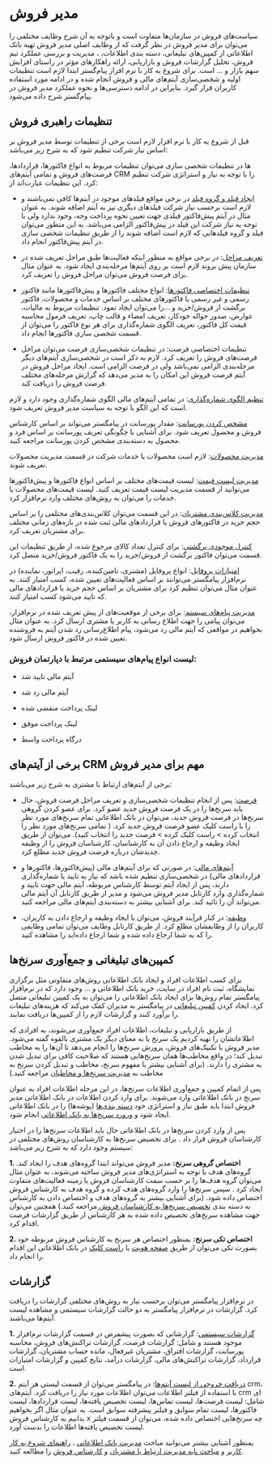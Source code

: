 # مدیر فروش

سیاست‌های فروش در سازمان‌ها متفاوت است و باتوجه به آن شرح وظایف مختلفی را می‌توان برای مدیر فروش در نظر گرفت که از وظایف اصلی مدیر فروش تهیه بانک اطلاعاتی از کمپین‌های تبلیغاتی، دسته بندی اطلاعات، ، مدیریت و بررسی عملکرد تیم فروش، تحلیل گزارشات فروش و بازاریابی، ارائه راهکارهای مؤثر در راستای افزایش سهم بازار و ... است. برای شروع به کار با نرم افزار پیام‌گستر ابتدا لازم است تنظیمات اولیه و شخصی‌سازی آیتم‌های مالی و فروش انجام شده و در ادامه مورد استفاده کاربران قرار گیرد. بنابراین در ادامه دسترسی‌ها و نحوه عملکرد مدیر فروش در پیام‌گستر شرح داده می‌شود.

## تنظیمات راهبری فروش

قبل از شروع به کار با نرم افزار لازم است برخی از تنطیمات توسط مدیر فروش بر اساس نیاز شرکت تنظیم شود که به شرح زیر می‌باشد:

ها	در تنظیمات شخصی سازی می‌توان تنظیمات مربوط به انواع فاکتورها، قراردادها، فرصت‌های فروش و تمامی آیتم‌های CRM را با توجه به نیاز و استراتژی شرکت تنظیم کرد. این تنظیمات عبارت‌اند از: 

-	[ایجاد فیلد و گروه فیلد](http://septadocs.1st.co.com/payamgostar/documents/%D8%AA%D9%86%D8%B8%DB%8C%D9%85%D8%A7%D8%AA-%D9%85%D8%B4%D8%AA%D8%B1%DA%A9-%D8%B4%D8%AE%D8%B5%DB%8C-%D8%B3%D8%A7%D8%B2%DB%8C-%D8%A2%DB%8C%D8%AA%D9%85%E2%80%8C%D9%87%D8%A7?selectedId=2270780c-3d5e-4654-535d-08d966729247&menuItemType=1&versionId=a1cb5bd2-9978-4ca7-b9d6-08d951882868) در برخی مواقع فیلدهای موجود در آیتم‌ها کافی نمی‌باشند و لازم است برحسب نیاز شرکت فیلدهای دیگری نیز به آیتم اضافه شوند. به عنوان مثال در آیتم پیش‌فاکتور فیلدی جهت تعیین نحوه پرداخت وجه، وجود ندارد ولی با توجه به نیاز شرکت این فیلد در پیش‌فاکتور الزامی می‌باشد. به این منظور می‌توان فیلد و گروه فیلدهایی که لازم است اضافه شوند را از طریق تنظیمات شخصی سازی در آیتم پیش‌فاکتور انجام داد.

-	[تعریف مراحل]( http://septadocs.1st.co.com/payamgostar/documents/%D8%AA%D9%86%D8%B8%DB%8C%D9%85%D8%A7%D8%AA-%D9%85%D8%B1%D8%AD%D9%84%D9%87-%D8%A8%D9%86%D8%AF%DB%8C?selectedId=222cfbeb-61b5-446f-5465-08d966729247&menuItemType=1&versionId=a1cb5bd2-9978-4ca7-b9d6-08d951882868): در برخی مواقع به منظور اینکه فعالیت‌ها طبق مراحل تعریف شده در سازمان پیش بروند لازم
است بر روی آیتم‌ها مرحله‌بندی ایجاد شود. به عنوان مثال برای فرصت فروش می‌توان مراحل فروش را تعریف کرد.

-	[تنظیمات اختصاصی فاکتورها]( http://septadocs.1st.co.com/payamgostar/documents/%D8%AA%D9%86%D8%B8%DB%8C%D9%85%D8%A7%D8%AA-%D8%A7%D8%AE%D8%AA%D8%B5%D8%A7%D8%B5%DB%8C-%D9%81%D8%A7%DA%A9%D8%AA%D9%88%D8%B1%D9%87%D8%A7?selectedId=2c8f99a7-436a-429a-53af-08d966729247&menuItemType=1&versionId=a1cb5bd2-9978-4ca7-b9d6-08d951882868): انواع مختلف فاکتورها و پیش‌فاکتورها مانند فاکتور رسمی و غیر رسمی یا فاکتورهای مختلف بر اساس خدمات و محصولات، فاکتور برگشت از فروش/خرید و ...را می‌توان ایجاد نمود. تنظیمات مربوط به مالیات، عوارض، صدور حواله خودکار، تعریف امضاء و قالب چاپ، تعریف فرمول محاسبه قیمت کل فاکتور، تعریف الگوی شماره‌گذاری برای هر نوع فاکتور را می‌توان از قسمت شخصی سازی فاکتورها انجام داد.

-	تنظیمات اختصاصی فرصت: در تنظیمات شخصی‌سازی فرصت می‌توان مراحل فرصت‌های فروش را تعریف کرد. لازم به ذکر است در شخصی‌سازی آیتم‌های دیگر مرحله‌بندی الزامی نمی‌باشد ولی در فرصت الزامی است. ایجاد مراحل فروش در آیتم فرصت فروش این امکان را به مدیر می‌دهد که گزارش‌ مرحله‌های مختلف فرصت فروش را دریافت کند.

 [تنظیم الگوی شماره‌گذاری]( http://septadocs.1st.co.com/payamgostar/documents/%D8%AA%D9%86%D8%B8%DB%8C%D9%85-%D8%A7%D9%84%DA%AF%D9%88%DB%8C-%D8%B4%D9%85%D8%A7%D8%B1%D9%87-%DA%AF%D8%B0%D8%A7%D8%B1%DB%8C?selectedId=104f20b7-c1f4-4515-53e8-08d966729247&menuItemType=1&versionId=a1cb5bd2-9978-4ca7-b9d6-08d951882868): در تمامی آیتم‌های مالی الگوی شماره‌گذاری وجود دارد و لازم است که این الگو با توجه به سیاست مدیر فروش تعریف شود. 


[مشخص کردن پورسانت]( http://septadocs.1st.co.com/payamgostar/documents/%D9%85%D8%B4%D8%AE%D8%B5-%DA%A9%D8%B1%D8%AF%D9%86-%D9%BE%D9%88%D8%B1%D8%B3%D8%A7%D9%86%D8%AA?selectedId=9a411436-4f93-40a6-9949-08d98644291f&menuItemType=2): مقدار پورسانت در پیامگستر می‌تواند بر اساس کارشناس فروش و محصول تعریف شود. برای آشنایی با چگونگی تعریف پورسانت بر اساس فرد و محصول به دسته‌بندی مشخص کردن پورسانت مراجعه کنید.

[مدیریت محصولات]( http://septadocs.1st.co.com/payamgostar/documents/%D8%B5%D9%81%D8%AD%D9%87%E2%80%8C%DB%8C-%D8%A7%D8%B5%D9%84%DB%8C-%D9%85%D8%AF%DB%8C%D8%B1%DB%8C%D8%AA-%D9%85%D8%AD%D8%B5%D9%88%D9%84%D8%A7%D8%AA-?selectedId=ca92e495-3872-4214-546f-08d966729247&menuItemType=1&versionId=a1cb5bd2-9978-4ca7-b9d6-08d951882868): لازم است محصولات یا خدمات شرکت در قسمت مدیریت محصولات تعریف شوند. 

[مدیریت لیست قیمت]( http://septadocs.1st.co.com/payamgostar/documents/%D9%85%D8%AF%DB%8C%D8%B1%DB%8C%D8%AA-%D9%84%DB%8C%D8%B3%D8%AA-%D9%82%DB%8C%D9%85%D8%AA%E2%80%8C?selectedId=826423d9-3686-4a7a-5d8c-08d8d8b19e5f&menuItemType=2): لیست قیمت‌های مختلف بر اساس انواع فاکتورها و پیش‌فاکتورها می‌توانید از قسمت مدیریت لیست قیمت تعریف کنید. لیست قیمت‌های محصولات یا خدمات را می‌توان به روش‌های مختلف وارد نرم‌افزار کرد.

[مدیریت کلاس‌بندی مشتریان]( http://septadocs.1st.co.com/payamgostar/documents/%D9%85%D8%AF%DB%8C%D8%B1%DB%8C%D8%AA-%DA%A9%D9%84%D8%A7%D8%B3-%D8%A8%D9%86%D8%AF%DB%8C-%D9%85%D8%B4%D8%AA%D8%B1%DB%8C%D8%A7%D9%86?selectedId=f58e35f5-8a81-498f-5474-08d966729247&menuItemType=1&versionId=a1cb5bd2-9978-4ca7-b9d6-08d951882868): در این قسمت می‌توان کلاس‌بندی‌های مختلفی را بر اساس حجم خرید در فاکتورهای فروش یا قراردادهای مالی ثبت شده در بازه‌های زمانی مختلف برای مشتریان تعریف کرد.

[کنترل موجودی برگشتی](http://septadocs.1st.co.com/payamgostar/documents/-%DA%A9%D9%86%D8%AA%D8%B1%D9%84-%D9%85%D9%88%D8%AC%D9%88%D8%AF%DB%8C-%D8%A8%D8%B1%DA%AF%D8%B4%D8%AA%DB%8C?selectedId=68808de1-9721-4962-8a54-08d97b505ea2&menuItemType=1&versionId=a1cb5bd2-9978-4ca7-b9d6-08d951882868): برای کنترل تعداد کالای مرجوع شده، از طریق تنظیمات این قسمت می‌توان فاکتور برگشت از فروش/خرید را به یک فاکتور فروش/خرید متصل کرد.

 [امتیازات پروفایل]( http://septadocs.1st.co.com/payamgostar/documents/%D8%AA%D9%86%D8%B8%DB%8C%D9%85%D8%A7%D8%AA-%D8%A7%D9%85%D8%AA%DB%8C%D8%A7%D8%B2-%D9%87%D8%B1-%D9%BE%D8%B1%D9%88%D9%81%D8%A7%DB%8C%D9%84?selectedId=d4c6e18f-73fb-4fc9-a157-1f5d377e64f2&menuItemType=1&versionId=a1cb5bd2-9978-4ca7-b9d6-08d951882868): انواع پروفایل (مشتری، تامین‌کننده، رقیب، اپراتور، نماینده) در نرم‌افزار پیامگستر می‌توانند بر اساس فعالیت‌های تعیین شده، کسب امتیاز کنند. به عنوان مثال می‌توان تنظیم کرد برای مشتریان بر اساس حجم خرید یا قراردادهای مالی که تایید می‌شود کسب امتیاز کنند. 

[مدیریت پیام‌های سیستم]( http://septadocs.1st.co.com/payamgostar/documents/%D9%85%D8%AF%DB%8C%D8%B1%DB%8C%D8%AA-%D9%BE%DB%8C%D8%A7%D9%85%E2%80%8C%D9%87%D8%A7%DB%8C-%D8%B3%DB%8C%D8%B3%D8%AA%D9%85%DB%8C-?selectedId=cb5106db-c482-4da9-5404-08d966729247&menuItemType=1&versionId=a1cb5bd2-9978-4ca7-b9d6-08d951882868): برای برخی از موقعیت‌های از پیش تعریف شده در نرم‌افزار، می‌توان پیامی را جهت اطلاع رسانی به کاربر یا مشتری ارسال کرد. به عنوان مثال بخواهیم در مواقعی که آیتم مالی رد می‌شود، پیام اطلاع‌رسانی رد شدن آیتم به فروشنده تعیین شده در فاکتور فروش ارسال شود.

### لیست انواع پیام‌های سیستمی مرتبط با دپارتمان فروش:

-	آیتم مالی تایید شد

-	آیتم مالی رد شد

-	لینک پرداخت منقضی شده

-	لینک پرداخت موفق

-	درگاه پرداخت واسط

## برخی از آیتم‌های CRM مهم برای مدیر فروش

برخی از آیتم‌های ارتباط با مشتری به شرح زیر می‌باشند:

-	[فرصت]( http://septadocs.1st.co.com/payamgostar/documents/%D8%A7%DB%8C%D8%AC%D8%A7%D8%AF-%D9%81%D8%B1%D8%B5%D8%AA?selectedId=8b024b7e-ebe6-4bd7-8a61-08d97b505ea2&menuItemType=1&versionId=a1cb5bd2-9978-4ca7-b9d6-08d951882868): پس از انجام تنظیمات شخصی‌سازی و تعریف مراحل فرصت فروش، حال باید سرنخ‌ها را در یک فرصت فروش جدید عضو کرد. برای عضو کردن گروهی سرنخ‌ها در فرصت فروش جدید، می‌توان در  بانک اطلاعاتی تمام سرنخ‌های مورد نظر را با راست کلیک عضو فرصت فروش جدید کرد. ( تمامی سرنخ‌های مورد نظر را انتخاب کرده > راست کلیک کرده > فرصت جدید را انتخاب کنید).
می‌توان از طریق ایجاد وظیفه و ارجاع دادن آن به کارشناسان، کارشناسان فروش را از وظیفه جدیدشان درباره فرصت فروش جدید مطلع کرد.

-	[آیتم‌های مالی]( http://septadocs.1st.co.com/payamgostar/documents/%D8%A2%DB%8C%D8%AA%D9%85%E2%80%8C%D9%87%D8%A7%DB%8C-%D9%85%D8%A7%D9%84%DB%8C?selectedId=3db04119-279d-4782-0647-08d9864bff21&menuItemType=2): در صورتی که برای آیتم‌های مالی (پیش‌فاکتورها، فاکتورها و قراردادهای مالی) در شخصی‌سازی تنظیم شده باشد که نیاز به تایید یا شماره‌گذاری دارند، پس از ایجاد آیتم توسط کارشناس مربوطه، آیتم مالی جهت تایید و شماره‌گذاری وارد کارتابل مدیر فروش می‌شود و مدیر از طریق کارتابل آن آیتم مالی می‌تواند آن را تائید کند. برای آشنایی بیشتر به دسته‌بندی آیتم‌های مالی مراجعه کنید.

-	[وظیفه]( http://septadocs.1st.co.com/payamgostar/documents/%D8%A7%DB%8C%D8%AC%D8%A7%D8%AF-%D9%88%D8%B8%DB%8C%D9%81%D9%87?selectedId=637a6257-710e-4b12-8d31-08d977603f16&menuItemType=1&versionId=a1cb5bd2-9978-4ca7-b9d6-08d951882868): در کنار فرآِیند فروش، می‌توان با ایجاد وظیفه و ارجاع دادن به کاربران، کاربران را از وظایفشان مطلع کرد. از طریق کارتابل وظایف می‌توان تمامی وظایفی را که به شما ارجاع داده شده و شما ارجاع داده‌اید را مشاهده کنید.

## کمپین‌های تبلیغاتی و جمع‌آوری سرنخ‌ها

برای کسب اطلاعات افراد و ایجاد بانک اطلاعاتی روش‌های متفاوتی مثل برگزاری نمایشگاه، ثبت نام افراد در سایت، خرید بانک اطلاعاتی و ... وجود دارد که در نرم‌افزار پیامگستر تمام روش‌ها برای ایجاد بانک اطلاعاتی را می‌توان به یک کمپین تبلیغاتی متصل کرد. ایجاد کردن [کمپین تبلیغاتی]( http://septadocs.1st.co.com/payamgostar/documents/%DA%A9%D9%85%D9%BE%DB%8C%D9%86-%D8%AA%D8%A8%D9%84%DB%8C%D8%BA%D8%A7%D8%AA%DB%8C?selectedId=3ab5a7f0-5212-4972-acfd-bed90ca0a3d2&menuItemType=2) در پیامگستر به مدیران کمک می‌کند که هزینه‌های تبلیغات را برآورد کنند و گزارشات لازم را از کمپین‌ها دریافت نمایند.

از طریق بازاریابی و تبلیغات، اطلاعات افراد جمع‌آوری می‌شوند، به افرادی که اطلاعاتشان را تهیه کردیم یک سرنخ یا به معنای دیگر یک مشتری بالقوه گفته می‌شود. مدیر فروش با تکنیک‌های فروش، پرورش سرنخ‌ها را انجام می‌دهد تا آن‌ها را به مخاطب تبدیل کند؛ در واقع مخاطب‌ها همان سرنخ‌هایی هستند که صلاحیت کافی برای تبدیل شدن به مشتری را دارند. (برای آشنایی بیشتر با مفهوم سرنخ، مخاطب و تبدیل کردن سرنخ به مخاطب به [مدیریت سرنخ‌ها و مخاطبان]( http://septadocs.1st.co.com/payamgostar/documents/%D9%85%D8%AF%DB%8C%D8%B1%DB%8C%D8%AA-%D8%B3%D8%B1%D9%86%D8%AE%E2%80%8C%D9%87%D8%A7-%D9%88-%D9%85%D8%AE%D8%A7%D8%B7%D8%A8%D8%A7%D9%86?selectedId=e6a04470-f57a-4c17-ce6b-08d97b51fdc2&menuItemType=2) مراجعه کنید.)

پس از اتمام کمپین و جمع‌آوری اطلاعات سرنخ‌ها، در این مرحله اطلاعات افراد به عنوان سرنخ در بانک اطلاعاتی وارد می‌شوند. برای وارد کردن اطلاعات در بانک اطلاعاتی مدیر فروش ابتدا باید طبق نیاز و استراتژی خود [دسته بندی‌ها]( http://septadocs.1st.co.com/payamgostar/documents/%D8%AF%D8%B3%D8%AA%D9%87%E2%80%8C%D8%A8%D9%86%D8%AF%DB%8C-%D9%87%D9%88%DB%8C%D8%AA%E2%80%8C%D9%87%D8%A7?selectedId=c490e53d-b368-4d9b-b994-81846330d360&menuItemType=2) (پوشه‌ها) را در بانک اطلاعاتی ایجاد  شود و  [ورورد سرنخ‌ها به بانک اطلاعاتی]( http://septadocs.1st.co.com/payamgostar/documents/%DA%A9%D9%85%D9%BE%DB%8C%D9%86-%D8%AA%D8%A8%D9%84%DB%8C%D8%BA%D8%A7%D8%AA%DB%8C?selectedId=3ab5a7f0-5212-4972-acfd-bed90ca0a3d2&menuItemType=2) انجام شود.

پس از وارد کردن سرنخ‌ها در بانک اطلاعاتی حال باید اطلاعات سرنخ‌ها را در اختیار کارشناسان فروش قرار داد . برای تخصیص سرنخ‌ها به کارشناسان روش‌های مختلفی در سیستم وجود دارد که به شرح زیر می‌باشد:

**1.	اختصاص گروهی سرنخ:** مدیر فروش می‌تواند ابتدا گروه‌های هدف را ایجاد کند. گروه‌های هدف با توجه به استراتژی‌های مدیر فروش ساخته می‌شوند، به عنوان مثال می‌توان گروه ‌هدف‌ها را بر حسب سمت کارشناسان فروش یا زمینه‌ فعالیت‌های متفاوت ایجاد کرد . سپس سرنخ‌ها را وارد گروه‌های هدف کرده و گروه هدف به کارشناس فروش اختصاص داده شود. (برای آشنایی بیشتر به گروه‌های هدف و اختصاص دادن به کارشناس به دسته بندی [تخصیص سرنخ‌ها به کارشناسان فروش ]( http://septadocs.1st.co.com/payamgostar/documents/%D8%AA%D8%AE%D8%B5%DB%8C%D8%B5-%D8%B3%D8%B1%D9%86%D8%AE%E2%80%8C%D9%87%D8%A7-%D8%A8%D9%87-%DA%A9%D8%A7%D8%B1%D8%B4%D9%86%D8%A7%D8%B3%D8%A7%D9%86-%D9%81%D8%B1%D9%88%D8%B4?selectedId=aa277684-d67c-4a33-ce6a-08d97b51fdc2&menuItemType=2 ) مراجعه کنید.) همچنین می‌توان جهت مشاهده سرنخ‌های تخصیص داده شده به هر کارشناس از طریق گزارشات فرصت اقدام کرد.

**2.	اختصاص تکی سرنخ:** بمنظور اختصاص هر سرنخ به کارشناس فروش مربوطه خود بصورت تکی می‌توان از طریق [صفحه هویت]( http://septadocs.1st.co.com/payamgostar/documents/%D9%85%D8%AF%DB%8C%D8%B1%DB%8C%D8%AA-%D8%A7%D8%B7%D9%84%D8%A7%D8%B9%D8%A7%D8%AA-%D9%87%D9%88%DB%8C%D8%AA?selectedId=3715bbba-f5e8-4713-551a-08d966729247&menuItemType=1&versionId=a1cb5bd2-9978-4ca7-b9d6-08d951882868) یا [راست کلیک]( http://septadocs.1st.co.com/payamgostar/documents/-%D8%B1%D8%A7%D8%B3%D8%AA-%DA%A9%D9%84%DB%8C%DA%A9-%D8%B1%D9%88%DB%8C-%D9%87%D9%88%DB%8C%D8%AA%E2%80%8C%D9%87%D8%A7?selectedId=2f8bf0ba-7011-4831-5529-08d966729247&menuItemType=1&versionId=a1cb5bd2-9978-4ca7-b9d6-08d951882868) در بانک اطلاعاتی این اقدام را انجام داد.

## گزارشات

در نرم‌افزار پیامگستر می‌توان برحسب نیاز به روش‌های مختلفی گزارشات را دریافت کرد. گزارشات در نرم‌افزار پیامگستر به دو حالت گزارشات سیستمی و مشاهده لیست آیتم‌ها می‌باشند.

**1.**	[گزارشات سیستمی]( http://septadocs.1st.co.com/payamgostar/documents/%DA%AF%D8%B2%D8%A7%D8%B1%D8%B4%D8%A7%D8%AA-%D8%B3%DB%8C%D8%B3%D8%AA%D9%85%DB%8C?selectedId=8b175cae-7140-4a8e-ce6f-08d97b51fdc2&menuItemType=2): گزارشاتی که بصورت پیشفرض در قسمت گزارشات نرم‌افزار موجود هستند و شامل: گزارشات فرصت، گزارشات تراکنش‌های فروش، محاسبه پورسانت، گزارشات افتراق، مشتریان غیرفعال، مانده حساب مشتریان، گزارشات قرارداد، گزارشات تراکنش‌های مالی، گزارشات درآمد، نتایج کمپین و گزارشات امتیازات است.

**2.**	 [دریافت خروجی از لیست آیتم‌ها]( http://septadocs.1st.co.com/payamgostar/documents/%D8%AF%D8%B1%DB%8C%D8%A7%D9%81%D8%AA-%D8%AE%D8%B1%D9%88%D8%AC%DB%8C-%D8%A7%D8%B2-%D9%84%DB%8C%D8%B3%D8%AA-%D8%A2%DB%8C%D8%AA%D9%85%E2%80%8C%D9%87%D8%A7?selectedId=caf15f6a-34e4-46fe-8344-45539f08a0da&menuItemType=2): در پیامگستر می‌توان از قسمت لیستی هر آیتم‌ crm، با استفاده از فیلتر اطلاعات می‌توان اطلاعات مورد نیاز را دریافت کرد. آیتم‌های crm ای شامل: لیست فرصت‌ها، لیست تماس‌ها، لیست تخصیص یافته‌ها، لیست قراردادها، لیست فاکتورها، لیست تمام سوابق و فیلتر پیشرفته سوابق است. به عنوان مثال اگر بخواهیم بدانیم به کارشناس فروش x چه سرنخ‌هایی اختصاص داده‌ شده، می‌توان از قسمت فیلتر لیست تخصیص یافته‌ها اطلاعات را بدست آورد.

بمنظور آشنایی بیشتر می‌توانید مباحث [مدیریت بانک اطلاعاتی]( http://septadocs.1st.co.com/payamgostar/documents/%D9%85%D8%AF%DB%8C%D8%B1%DB%8C%D8%AA-%D8%A8%D8%A7%D9%86%DA%A9-%D8%A7%D8%B7%D9%84%D8%A7%D8%B9%D8%A7%D8%AA%DB%8C?selectedId=d8a52da1-efc2-40db-7169-08d8a996e9ef&menuItemType=2)
، [راهنمای شروع به کار کاربر]( http://septadocs.1st.co.com/payamgostar/documents/%D8%B1%D8%A7%D9%87%D9%86%D9%85%D8%A7%DB%8C-%D8%B4%D8%B1%D9%88%D8%B9-%D8%A8%D9%87-%DA%A9%D8%A7%D8%B1-%DA%A9%D8%A7%D8%B1%D8%A8%D8%B1-?selectedId=73153c21-ee60-434f-7177-08d8a996e9ef&menuItemType=2)
 و [مباحث پایه مدیریت ارتباط با مشتریان]( http://septadocs.1st.co.com/payamgostar/documents/%D9%85%D8%A8%D8%A7%D8%AD%D8%AB-%D9%BE%D8%A7%DB%8C%D9%87-%D9%85%D8%AF%DB%8C%D8%B1%DB%8C%D8%AA-%D8%A7%D8%B1%D8%AA%D8%A8%D8%A7%D8%B7-%D8%A8%D8%A7-%D9%85%D8%B4%D8%AA%D8%B1%DB%8C%D8%A7%D9%86?selectedId=1bae0f76-ab56-4d8b-f612-08d7db063b50&menuItemType=2)  و [کارشناس فروش]( http://septadocs.1st.co.com/payamgostar/documents/%DA%A9%D8%A7%D8%B1%D8%B4%D9%86%D8%A7%D8%B3-%D9%81%D8%B1%D9%88%D8%B4?selectedId=0420a490-39a7-476c-83a9-08d97b3274e9&menuItemType=2)
را مطالعه کنید.




